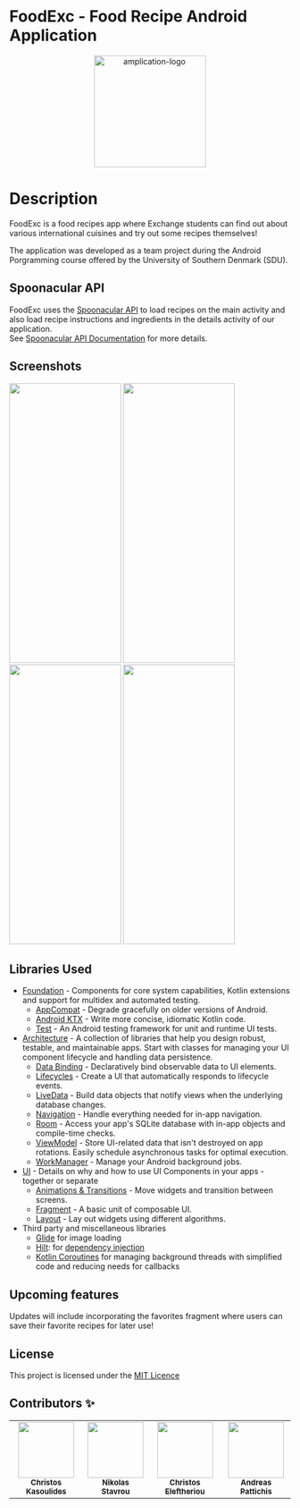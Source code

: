 
# FoodExc - Food Recipe Android Application


<p align="center">
 <a href="https://amplication.com" target="_blank">
    <img alt="amplication-logo" height="200" alt="FoodExc Logo" src="https://user-images.githubusercontent.com/63290952/169091661-43734fed-7ae6-493e-9663-f32b7d63ef7f.png"/>
  </a>
</p>


Description
=================

FoodExc is a food recipes app where Exchange students can find out about various international cuisines and try out some recipes themselves!<br/>

The application was developed as a team project during the Android Porgramming course offered by the University of Southern Denmark (SDU).


Spoonacular API
-----------

FoodExc uses the [Spoonacular API](https://spoonacular.com/food-api) to load recipes on the main activity
and also load recipe instructions and ingredients in the details activity of our application. <br/>
See [Spoonacular API Documentation](https://spoonacular.com/food-api/docs) for more details.


Screenshots
-----------
<p float="left">
  
<img src="https://user-images.githubusercontent.com/63290952/169118209-59acf290-c809-4d0b-9bcc-bb1cc2720bd6.jpg" height="500" width="200" />

<img src="https://user-images.githubusercontent.com/63290952/169125203-ed68e934-f917-49f8-952e-391dd69eeceb.jpg" height="500" width="200" />
  
<img src="https://user-images.githubusercontent.com/63290952/169118236-d1b95dc3-a1c9-445b-818e-6810e76f2343.jpg" height="500" width="200"/>
  
<img src="https://user-images.githubusercontent.com/63290952/169118259-38e10612-fd2f-43fe-98a3-8380bd3d731a.jpg" height="500" width="200"/>
  
</p>

Libraries Used
--------------
* [Foundation][0] - Components for core system capabilities, Kotlin extensions and support for
  multidex and automated testing.
  * [AppCompat][1] - Degrade gracefully on older versions of Android.
  * [Android KTX][2] - Write more concise, idiomatic Kotlin code.
  * [Test][4] - An Android testing framework for unit and runtime UI tests.
* [Architecture][10] - A collection of libraries that help you design robust, testable, and
  maintainable apps. Start with classes for managing your UI component lifecycle and handling data
  persistence.
  * [Data Binding][11] - Declaratively bind observable data to UI elements.
  * [Lifecycles][12] - Create a UI that automatically responds to lifecycle events.
  * [LiveData][13] - Build data objects that notify views when the underlying database changes.
  * [Navigation][14] - Handle everything needed for in-app navigation.
  * [Room][16] - Access your app's SQLite database with in-app objects and compile-time checks.
  * [ViewModel][17] - Store UI-related data that isn't destroyed on app rotations. Easily schedule
     asynchronous tasks for optimal execution.
  * [WorkManager][18] - Manage your Android background jobs.
* [UI][30] - Details on why and how to use UI Components in your apps - together or separate
  * [Animations & Transitions][31] - Move widgets and transition between screens.
  * [Fragment][34] - A basic unit of composable UI.
  * [Layout][35] - Lay out widgets using different algorithms.
* Third party and miscellaneous libraries
  * [Glide][90] for image loading
  * [Hilt][92]: for [dependency injection][93]
  * [Kotlin Coroutines][91] for managing background threads with simplified code and reducing needs for callbacks

[0]: https://developer.android.com/jetpack/components
[1]: https://developer.android.com/topic/libraries/support-library/packages#v7-appcompat
[2]: https://developer.android.com/kotlin/ktx
[4]: https://developer.android.com/training/testing/
[10]: https://developer.android.com/jetpack/arch/
[11]: https://developer.android.com/topic/libraries/data-binding/
[12]: https://developer.android.com/topic/libraries/architecture/lifecycle
[13]: https://developer.android.com/topic/libraries/architecture/livedata
[14]: https://developer.android.com/topic/libraries/architecture/navigation/
[16]: https://developer.android.com/topic/libraries/architecture/room
[17]: https://developer.android.com/topic/libraries/architecture/viewmodel
[18]: https://developer.android.com/topic/libraries/architecture/workmanager
[30]: https://developer.android.com/guide/topics/ui
[31]: https://developer.android.com/training/animation/
[34]: https://developer.android.com/guide/components/fragments
[35]: https://developer.android.com/guide/topics/ui/declaring-layout
[90]: https://bumptech.github.io/glide/
[91]: https://kotlinlang.org/docs/reference/coroutines-overview.html
[92]: https://developer.android.com/training/dependency-injection/hilt-android
[93]: https://developer.android.com/training/dependency-injection

Upcoming features
-----------------
Updates will include incorporating the favorites fragment where users can save their favorite recipes for later use!


License
-------
This project is licensed under the [MIT Licence](https://choosealicense.com/licenses/mit/)
    
Contributors ✨
-------

<table>
  <tr>
    <td align="center"><a href="https://github.com/Kasoulides"><img src="https://avatars.githubusercontent.com/u/63290952?v=4/u/43705455?v=4?s=100" width="100px;" alt=""/><br/><sub><b>Christos Kasoulides</b></sub></a><br /></td>
    <td align="center"><a href="https://github.com/nstavr04"><img src="https://avatars.githubusercontent.com/u/60655570?v=4/u/63290952?v=4/u/43705455?v=4?s=100" width="100px;" alt=""/><br /><sub><b>Nikolas Stavrou</b></sub></a><br /></td>
    <td align="center"><a href="https://github.com/celeft01"><img src="https://avatars.githubusercontent.com/u/63289367?v=4/u/63290952?v=4/u/43705455?v=4?s=100" width="100px;" alt=""/><br /><sub><b>Christos Eleftheriou</b></sub></a><br /></td>
  <td align="center"><a href="https://github.com/apatti01"><img src="https://avatars.githubusercontent.com/u/63289392?v=4/u/63290952?v=4/u/43705455?v=4?s=100" width="100px;" alt=""/><br /><sub><b>Andreas Pattichis</b></sub></a><br /></td>
  </tr>
</table>
  
